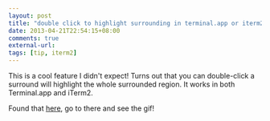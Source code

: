 ```yaml
---
layout: post
title: "double click to highlight surrounding in terminal.app or iterm2"
date: 2013-04-21T22:54:15+08:00
comments: true
external-url: 
tags: [tip, iterm2]
---
```


This is a cool feature I didn't expect! Turns out that you can 
double-click a surround will highlight the whole surrounded 
region. It works in both Terminal.app and iTerm2.

Found that [here][til], go to there and see the gif!

[til]: http://justincampbell.me/til

